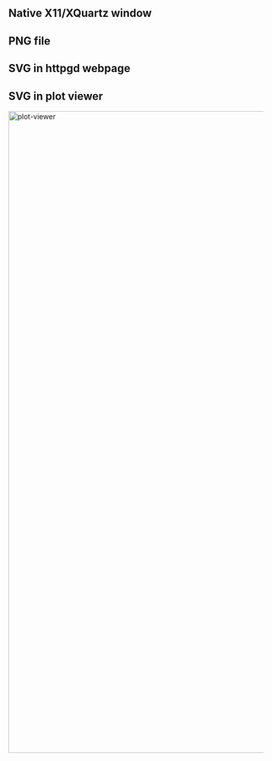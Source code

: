 ## Native X11/XQuartz window

## PNG file

## SVG in httpgd webpage

## SVG in plot viewer

<img width="1267" alt="plot-viewer" src="https://user-images.githubusercontent.com/4662568/122425511-1eaa1480-cfc2-11eb-9d60-f7daab13c1f6.png">
